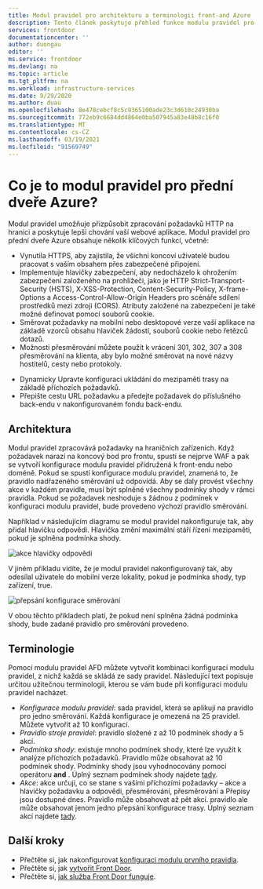 ```yaml
---
title: Modul pravidel pro architekturu a terminologii front-and Azure
description: Tento článek poskytuje přehled funkce modulu pravidel pro přední dveře Azure.
services: frontdoor
documentationcenter: ''
author: duongau
editor: ''
ms.service: frontdoor
ms.devlang: na
ms.topic: article
ms.tgt_pltfrm: na
ms.workload: infrastructure-services
ms.date: 9/29/2020
ms.author: duau
ms.openlocfilehash: 8e478cebcf8c5c9365100ade23c3d610c24930ba
ms.sourcegitcommit: 772eb9c6684dd4864e0ba507945a83e48b8c16f0
ms.translationtype: MT
ms.contentlocale: cs-CZ
ms.lasthandoff: 03/19/2021
ms.locfileid: "91569749"
---
```

# <a name="what-is-rules-engine-for-azure-front-door"></a>Co je to modul pravidel pro přední dveře Azure? 

Modul pravidel umožňuje přizpůsobit zpracování požadavků HTTP na hranici a poskytuje lepší chování vaší webové aplikace. Modul pravidel pro přední dveře Azure obsahuje několik klíčových funkcí, včetně:

* Vynutila HTTPS, aby zajistila, že všichni koncoví uživatelé budou pracovat s vaším obsahem přes zabezpečené připojení.
* Implementuje hlavičky zabezpečení, aby nedocházelo k ohrožením zabezpečení založeného na prohlížeči, jako je HTTP Strict-Transport-Security (HSTS), X-XSS-Protection, Content-Security-Policy, X-frame-Options a Access-Control-Allow-Origin Headers pro scénáře sdílení prostředků mezi zdroji (CORS). Atributy založené na zabezpečení je také možné definovat pomocí souborů cookie.
* Směrovat požadavky na mobilní nebo desktopové verze vaší aplikace na základě vzorců obsahu hlaviček žádostí, souborů cookie nebo řetězců dotazů.
* Možnosti přesměrování můžete použít k vrácení 301, 302, 307 a 308 přesměrování na klienta, aby bylo možné směrovat na nové názvy hostitelů, cesty nebo protokoly.
- Dynamicky Upravte konfiguraci ukládání do mezipaměti trasy na základě příchozích požadavků.
- Přepište cestu URL požadavku a předejte požadavek do příslušného back-endu v nakonfigurovaném fondu back-endu.

## <a name="architecture"></a>Architektura 

Modul pravidel zpracovává požadavky na hraničních zařízeních. Když požadavek narazí na koncový bod pro frontu, spustí se nejprve WAF a pak se vytvoří konfigurace modulu pravidel přidružená k front-endu nebo doméně. Pokud se spustí konfigurace modulu pravidel, znamená to, že pravidlo nadřazeného směrování už odpovídá. Aby se daly provést všechny akce v každém pravidle, musí být splněné všechny podmínky shody v rámci pravidla. Pokud se požadavek neshoduje s žádnou z podmínek v konfiguraci modulu pravidel, bude provedeno výchozí pravidlo směrování. 

Například v následujícím diagramu se modul pravidel nakonfiguruje tak, aby přidal hlavičku odpovědi. Hlavička změní maximální stáří řízení mezipaměti, pokud je splněna podmínka shody. 

![akce hlavičky odpovědi](./media/front-door-rules-engine/rules-engine-architecture-3.png)

V jiném příkladu vidíte, že je modul pravidel nakonfigurovaný tak, aby odesílal uživatele do mobilní verze lokality, pokud je podmínka shody, typ zařízení, true. 

![přepsání konfigurace směrování](./media/front-door-rules-engine/rules-engine-architecture-1.png)

V obou těchto příkladech platí, že pokud není splněna žádná podmínka shody, bude zadané pravidlo pro směrování provedeno. 

## <a name="terminology"></a>Terminologie 

Pomocí modulu pravidel AFD můžete vytvořit kombinaci konfigurací modulu pravidel, z nichž každá se skládá ze sady pravidel. Následující text popisuje určitou užitečnou terminologii, kterou se vám bude při konfiguraci modulu pravidel nacházet. 

- *Konfigurace modulu pravidel*: sada pravidel, která se aplikují na pravidlo pro jedno směrování. Každá konfigurace je omezená na 25 pravidel. Můžete vytvořit až 10 konfigurací. 
- *Pravidlo stroje pravidel*: pravidlo složené z až 10 podmínek shody a 5 akcí.
- *Podmínka shody*: existuje mnoho podmínek shody, které lze využít k analýze příchozích požadavků. Pravidlo může obsahovat až 10 podmínek shody. Podmínky shody jsou vyhodnocovány pomocí operátoru **and** . Úplný seznam podmínek shody najdete [tady](front-door-rules-engine-match-conditions.md). 
- *Akce*: akce určují, co se stane s vašimi příchozími požadavky – akce a hlavičky požadavku a odpovědi, přesměrování, přesměrování a Přepisy jsou dostupné dnes. Pravidlo může obsahovat až pět akcí. pravidlo ale může obsahovat jenom jedno přepsání konfigurace trasy.  Úplný seznam akcí najdete [tady](front-door-rules-engine-actions.md).


## <a name="next-steps"></a>Další kroky

- Přečtěte si, jak nakonfigurovat [konfiguraci modulu prvního pravidla](front-door-tutorial-rules-engine.md). 
- Přečtěte si, jak [vytvořit Front Door](quickstart-create-front-door.md).
- Přečtěte si, [jak služba Front Door funguje](front-door-routing-architecture.md).
